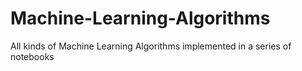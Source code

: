 # Machine-Learning-Algorithms
All kinds of Machine Learning Algorithms implemented in a series of notebooks
